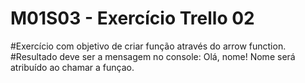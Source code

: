 # M01S03 - Exercício Trello 02 
#Exercício com objetivo de criar função através do arrow function.
#Resultado deve ser a mensagem no console: Olá, nome! Nome será atribuído ao chamar a funçao. 
